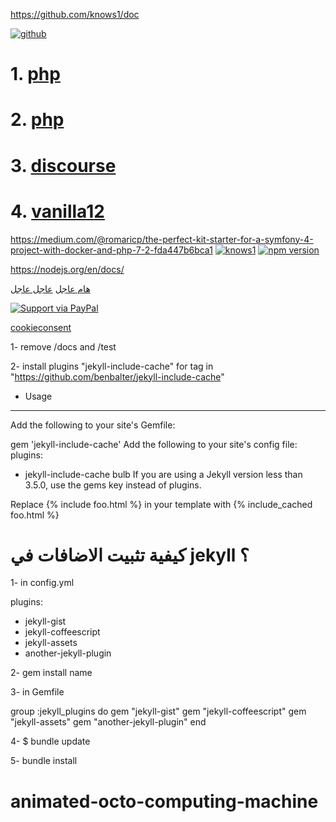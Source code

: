 https://github.com/knows1/doc

[![github](https://res-5.cloudinary.com/crunchbase-production/image/upload/c_lpad,h_120,w_120,f_auto,b_white,q_auto:eco/edo4xo5xmy7nrckox98k)](https://buttons.github.io/)



# 1. [php](https://fluxbb.org/)
# 2. [php](https://area51.phpbb.com/)
# 3. [discourse](https://github.com/discourse/discourse/blob/master/docs/INSTALL-cloud.md)
# 4. [vanilla](https://github.com/vanilla/vanilla)[1](https://success.vanillaforums.com/kb/documentation)[2](https://docs.vanillaforums.com/developer/)[]()[]()[]()[]()

https://medium.com/@romaricp/the-perfect-kit-starter-for-a-symfony-4-project-with-docker-and-php-7-2-fda447b6bca1
[![knows1](https://badge.fury.io/js/engine.io.svg)](https://fragen.knows1.com/)
[![npm version](https://badge.fury.io/js/php.svg)](https://badge.fury.io/js/php)

https://nodejs.org/en/docs/

[هام عاجل](https://www.npmjs.com/)
[عاجل عاجل](https://www.npmjs.com/)



[![Support via PayPal](https://cdn.rawgit.com/twolfson/paypal-github-button/1.0.0/dist/button.svg)](https://www.paypal.me/)


[cookieconsent](https://cookieconsent.osano.com/download/)


1- remove /docs and /test

2- install plugins "jekyll-include-cache" for tag in "https://github.com/benbalter/jekyll-include-cache"

- Usage
--------
Add the following to your site's Gemfile:

gem 'jekyll-include-cache'
Add the following to your site's config file:
plugins:
  - jekyll-include-cache
bulb If you are using a Jekyll version less than 3.5.0, use the gems key instead of plugins.

Replace {% include foo.html %} in your template with {% include_cached foo.html %}

# كيفية تثبيت الاضافات في jekyll ؟

1- in config.yml

plugins:
  - jekyll-gist
  - jekyll-coffeescript
  - jekyll-assets
  - another-jekyll-plugin

2- gem install name

3- in Gemfile

 group :jekyll_plugins do
   gem "jekyll-gist"
   gem "jekyll-coffeescript"
   gem "jekyll-assets"
   gem "another-jekyll-plugin"
 end

4- $ bundle update

5- bundle install
# animated-octo-computing-machine
